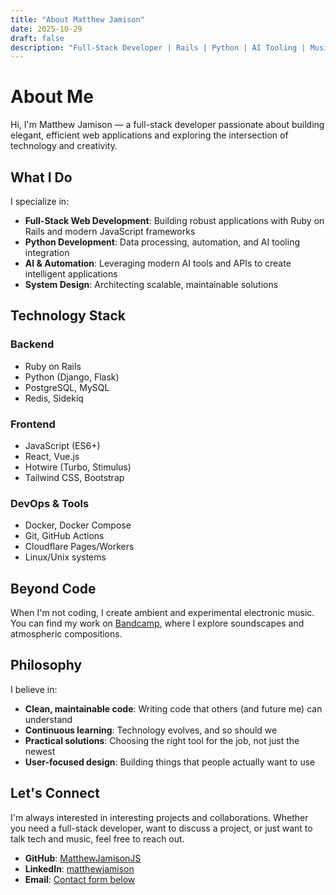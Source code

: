 ```yaml
---
title: "About Matthew Jamison"
date: 2025-10-29
draft: false
description: "Full-Stack Developer | Rails | Python | AI Tooling | Music Creator"
---
```


# About Me

Hi, I'm Matthew Jamison — a full-stack developer passionate about building elegant, efficient web applications and exploring the intersection of technology and creativity.

## What I Do

I specialize in:

- **Full-Stack Web Development**: Building robust applications with Ruby on Rails and modern JavaScript frameworks
- **Python Development**: Data processing, automation, and AI tooling integration
- **AI & Automation**: Leveraging modern AI tools and APIs to create intelligent applications
- **System Design**: Architecting scalable, maintainable solutions

## Technology Stack

### Backend
- Ruby on Rails
- Python (Django, Flask)
- PostgreSQL, MySQL
- Redis, Sidekiq

### Frontend
- JavaScript (ES6+)
- React, Vue.js
- Hotwire (Turbo, Stimulus)
- Tailwind CSS, Bootstrap

### DevOps & Tools
- Docker, Docker Compose
- Git, GitHub Actions
- Cloudflare Pages/Workers
- Linux/Unix systems

## Beyond Code

When I'm not coding, I create ambient and experimental electronic music. You can find my work on [Bandcamp](https://matthewjjamison.bandcamp.com/), where I explore soundscapes and atmospheric compositions.

## Philosophy

I believe in:
- **Clean, maintainable code**: Writing code that others (and future me) can understand
- **Continuous learning**: Technology evolves, and so should we
- **Practical solutions**: Choosing the right tool for the job, not just the newest
- **User-focused design**: Building things that people actually want to use

## Let's Connect

I'm always interested in interesting projects and collaborations. Whether you need a full-stack developer, want to discuss a project, or just want to talk tech and music, feel free to reach out.

- **GitHub**: [MatthewJamisonJS](https://github.com/MatthewJamisonJS)
- **LinkedIn**: [matthewjamison](https://www.linkedin.com/in/matthewjamison)
- **Email**: [Contact form below](#contact)
